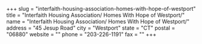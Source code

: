+++
slug = "interfaith-housing-association-homes-with-hope-of-westport"
title = "Interfaith Housing Association/ Homes With Hope of Westport/"
name = "Interfaith Housing Association/ Homes With Hope of Westport/"
address = "45 Jesup Road"
city = "Westport"
state = "CT"
postal = "06880"
website = ""
phone = "203-226-1191"
fax = ""
+++
